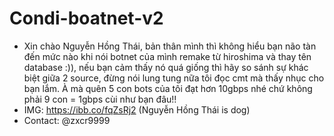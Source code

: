 # Condi-boatnet-v2
- Xin chào Nguyễn Hồng Thái, bản thân mình thì không hiểu bạn não tàn đến mức nào khi nói botnet của mình remake từ hiroshima và thay tên database :)), nếu bạn cảm thấy nó quá giống thì hãy so sánh sự khác biệt giữa 2 source, đừng nói lung tung nữa tôi đọc cmt mà thấy nhục cho bạn lắm. À mà quên 5 con bots của tôi đạt hơn 10gbps nhé chứ không phải 9 con = 1gbps cùi như bạn đâu!!
- IMG: https://ibb.co/fqZsRj2 (Nguyễn Hồng Thái is dog)
- Contact: @zxcr9999 
